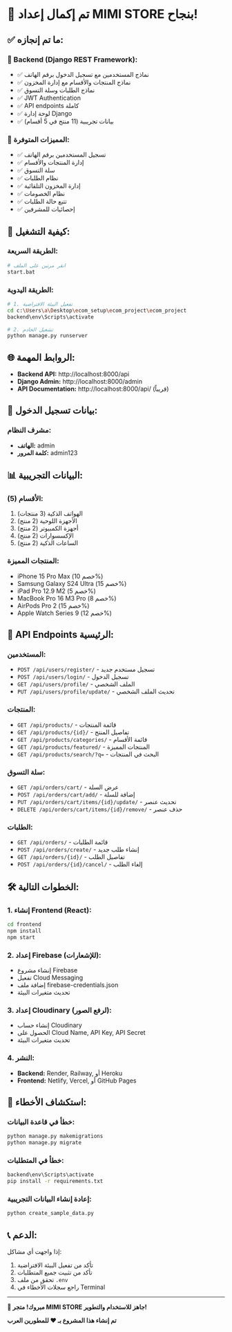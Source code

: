 # 🎉 تم إكمال إعداد MIMI STORE بنجاح!

## ✅ ما تم إنجازه:

### 🔧 Backend (Django REST Framework):
- ✅ نماذج المستخدمين مع تسجيل الدخول برقم الهاتف
- ✅ نماذج المنتجات والأقسام مع إدارة المخزون
- ✅ نماذج الطلبات وسلة التسوق
- ✅ JWT Authentication
- ✅ API endpoints كاملة
- ✅ لوحة إدارة Django
- ✅ بيانات تجريبية (11 منتج في 5 أقسام)

### 📱 المميزات المتوفرة:
- ✅ تسجيل المستخدمين برقم الهاتف
- ✅ إدارة المنتجات والأقسام
- ✅ سلة التسوق
- ✅ نظام الطلبات
- ✅ إدارة المخزون التلقائية
- ✅ نظام الخصومات
- ✅ تتبع حالة الطلبات
- ✅ إحصائيات للمشرفين

## 🚀 كيفية التشغيل:

### الطريقة السريعة:
```bash
# انقر مرتين على الملف
start.bat
```

### الطريقة اليدوية:
```bash
# 1. تفعيل البيئة الافتراضية
cd c:\Users\a\Desktop\ecom_setup\ecom_project\ecom_project
backend\env\Scripts\activate

# 2. تشغيل الخادم
python manage.py runserver
```

## 🌐 الروابط المهمة:

- **Backend API:** http://localhost:8000/api
- **Django Admin:** http://localhost:8000/admin
- **API Documentation:** http://localhost:8000/api/ (قريباً)

## 🔑 بيانات تسجيل الدخول:

### مشرف النظام:
- **الهاتف:** admin
- **كلمة المرور:** admin123

## 📊 البيانات التجريبية:

### الأقسام (5):
1. الهواتف الذكية (3 منتجات)
2. الأجهزة اللوحية (2 منتج)
3. أجهزة الكمبيوتر (2 منتج)
4. الإكسسوارات (2 منتج)
5. الساعات الذكية (2 منتج)

### المنتجات المميزة:
- iPhone 15 Pro Max (خصم 10%)
- Samsung Galaxy S24 Ultra (خصم 15%)
- iPad Pro 12.9 M2 (خصم 5%)
- MacBook Pro 16 M3 Pro (خصم 8%)
- AirPods Pro 2 (خصم 15%)
- Apple Watch Series 9 (خصم 12%)

## 🔗 API Endpoints الرئيسية:

### المستخدمين:
- `POST /api/users/register/` - تسجيل مستخدم جديد
- `POST /api/users/login/` - تسجيل الدخول
- `GET /api/users/profile/` - الملف الشخصي
- `PUT /api/users/profile/update/` - تحديث الملف الشخصي

### المنتجات:
- `GET /api/products/` - قائمة المنتجات
- `GET /api/products/{id}/` - تفاصيل المنتج
- `GET /api/products/categories/` - قائمة الأقسام
- `GET /api/products/featured/` - المنتجات المميزة
- `GET /api/products/search/?q=` - البحث في المنتجات

### سلة التسوق:
- `GET /api/orders/cart/` - عرض السلة
- `POST /api/orders/cart/add/` - إضافة للسلة
- `PUT /api/orders/cart/items/{id}/update/` - تحديث عنصر
- `DELETE /api/orders/cart/items/{id}/remove/` - حذف عنصر

### الطلبات:
- `GET /api/orders/` - قائمة الطلبات
- `POST /api/orders/create/` - إنشاء طلب جديد
- `GET /api/orders/{id}/` - تفاصيل الطلب
- `POST /api/orders/{id}/cancel/` - إلغاء الطلب

## 🛠️ الخطوات التالية:

### 1. إنشاء Frontend (React):
```bash
cd frontend
npm install
npm start
```

### 2. إعداد Firebase (للإشعارات):
- إنشاء مشروع Firebase
- تفعيل Cloud Messaging
- إضافة ملف firebase-credentials.json
- تحديث متغيرات البيئة

### 3. إعداد Cloudinary (لرفع الصور):
- إنشاء حساب Cloudinary
- الحصول على Cloud Name, API Key, API Secret
- تحديث متغيرات البيئة

### 4. النشر:
- **Backend:** Render, Railway, أو Heroku
- **Frontend:** Netlify, Vercel, أو GitHub Pages

## 🐛 استكشاف الأخطاء:

### خطأ في قاعدة البيانات:
```bash
python manage.py makemigrations
python manage.py migrate
```

### خطأ في المتطلبات:
```bash
backend\env\Scripts\activate
pip install -r requirements.txt
```

### إعادة إنشاء البيانات التجريبية:
```bash
python create_sample_data.py
```

## 📞 الدعم:

إذا واجهت أي مشاكل:
1. تأكد من تفعيل البيئة الافتراضية
2. تأكد من تثبيت جميع المتطلبات
3. تحقق من ملف `.env`
4. راجع سجلات الأخطاء في Terminal

---

**🎊 مبروك! متجر MIMI STORE جاهز للاستخدام والتطوير!**

**تم إنشاء هذا المشروع بـ ❤️ للمطورين العرب**